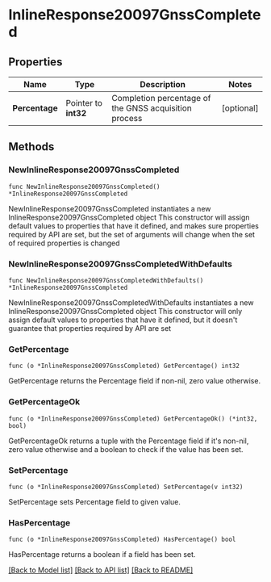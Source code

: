 # InlineResponse20097GnssCompleted

## Properties

Name | Type | Description | Notes
------------ | ------------- | ------------- | -------------
**Percentage** | Pointer to **int32** | Completion percentage of the GNSS acquisition process | [optional] 

## Methods

### NewInlineResponse20097GnssCompleted

`func NewInlineResponse20097GnssCompleted() *InlineResponse20097GnssCompleted`

NewInlineResponse20097GnssCompleted instantiates a new InlineResponse20097GnssCompleted object
This constructor will assign default values to properties that have it defined,
and makes sure properties required by API are set, but the set of arguments
will change when the set of required properties is changed

### NewInlineResponse20097GnssCompletedWithDefaults

`func NewInlineResponse20097GnssCompletedWithDefaults() *InlineResponse20097GnssCompleted`

NewInlineResponse20097GnssCompletedWithDefaults instantiates a new InlineResponse20097GnssCompleted object
This constructor will only assign default values to properties that have it defined,
but it doesn't guarantee that properties required by API are set

### GetPercentage

`func (o *InlineResponse20097GnssCompleted) GetPercentage() int32`

GetPercentage returns the Percentage field if non-nil, zero value otherwise.

### GetPercentageOk

`func (o *InlineResponse20097GnssCompleted) GetPercentageOk() (*int32, bool)`

GetPercentageOk returns a tuple with the Percentage field if it's non-nil, zero value otherwise
and a boolean to check if the value has been set.

### SetPercentage

`func (o *InlineResponse20097GnssCompleted) SetPercentage(v int32)`

SetPercentage sets Percentage field to given value.

### HasPercentage

`func (o *InlineResponse20097GnssCompleted) HasPercentage() bool`

HasPercentage returns a boolean if a field has been set.


[[Back to Model list]](../README.md#documentation-for-models) [[Back to API list]](../README.md#documentation-for-api-endpoints) [[Back to README]](../README.md)


